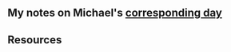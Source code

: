 ## My notes on Michael's [corresponding day](https://www.90daysofdevops.com/2022/day70/)


## Resources

